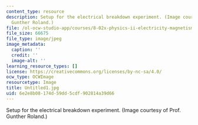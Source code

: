 ```yaml
---
content_type: resource
description: Setup for the electrical breakdown experiment. (Image courtesy of Prof.
  Gunther Roland.)
file: /ol-ocw-studio-app/courses/8-02x-physics-ii-electricity-magnetism-with-an-experimental-focus-spring-2005/6e2e8b08174d59dd5cdf902814a39d66_Untitled1.jpg
file_size: 66675
file_type: image/jpeg
image_metadata:
  caption: ''
  credit: ''
  image-alt: ''
learning_resource_types: []
license: https://creativecommons.org/licenses/by-nc-sa/4.0/
ocw_type: OCWImage
resourcetype: Image
title: Untitled1.jpg
uid: 6e2e8b08-174d-59dd-5cdf-902814a39d66
---
```

Setup for the electrical breakdown experiment. (Image courtesy of Prof. Gunther Roland.)